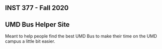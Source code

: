 INST 377 - Fall 2020
--------------------
UMD Bus Helper Site
--------------------
Meant to help people find the best UMD Bus to make their time
on the UMD campus a little bit easier.
